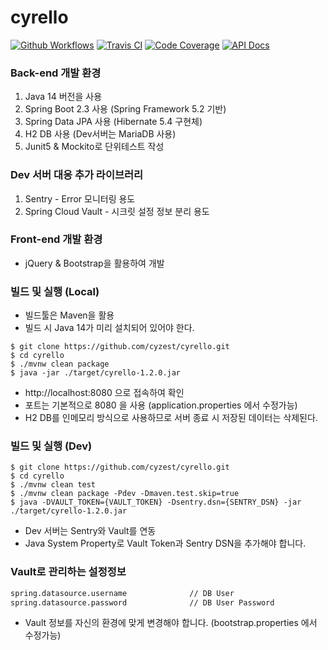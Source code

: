 # cyrello

[![Github Workflows](https://github.com/cyzest/cyrello/workflows/Java%20CI%20with%20Maven/badge.svg)](https://github.com/cyzest/cyrello/actions?query=workflow%3A%22Java+CI+with+Maven%22)
[![Travis CI](https://img.shields.io/travis/cyzest/cyrello/master.svg?label=travis-ci)](https://travis-ci.org/cyzest/cyrello)
[![Code Coverage](https://codecov.io/gh/cyzest/cyrello/branch/master/graph/badge.svg)](https://codecov.io/gh/cyzest/cyrello)
[![API Docs](https://img.shields.io/badge/api--docs-open-blue.svg)](https://htmlpreview.github.io/?https://github.com/cyzest/cyrello/blob/master/src/main/resources/static/docs/api-docs.html)

### Back-end 개발 환경

1. Java 14 버전을 사용
1. Spring Boot 2.3 사용 (Spring Framework 5.2 기반)
1. Spring Data JPA 사용 (Hibernate 5.4 구현체)
1. H2 DB 사용 (Dev서버는 MariaDB 사용)
1. Junit5 & Mockito로 단위테스트 작성

### Dev 서버 대응 추가 라이브러리

1. Sentry - Error 모니터링 용도
1. Spring Cloud Vault - 시크릿 설정 정보 분리 용도

### Front-end 개발 환경

* jQuery & Bootstrap을 활용하여 개발

### 빌드 및 실행 (Local)

* 빌드툴은 Maven을 활용
* 빌드 시 Java 14가 미리 설치되어 있어야 한다.
```console
$ git clone https://github.com/cyzest/cyrello.git
$ cd cyrello
$ ./mvnw clean package
$ java -jar ./target/cyrello-1.2.0.jar
```
* http://localhost:8080 으로 접속하여 확인
* 포트는 기본적으로 8080 을 사용 (application.properties 에서 수정가능)
* H2 DB를 인메모리 방식으로 사용하므로 서버 종료 시 저장된 데이터는 삭제된다.

### 빌드 및 실행 (Dev)

```console
$ git clone https://github.com/cyzest/cyrello.git
$ cd cyrello
$ ./mvnw clean test
$ ./mvnw clean package -Pdev -Dmaven.test.skip=true
$ java -DVAULT_TOKEN={VAULT_TOKEN} -Dsentry.dsn={SENTRY_DSN} -jar ./target/cyrello-1.2.0.jar
```
* Dev 서버는 Sentry와 Vault를 연동
* Java System Property로 Vault Token과 Sentry DSN을 추가해야 합니다.

### Vault로 관리하는 설정정보

```txt
spring.datasource.username              // DB User
spring.datasource.password              // DB User Password
```
* Vault 정보를 자신의 환경에 맞게 변경해야 합니다. (bootstrap.properties 에서 수정가능)
